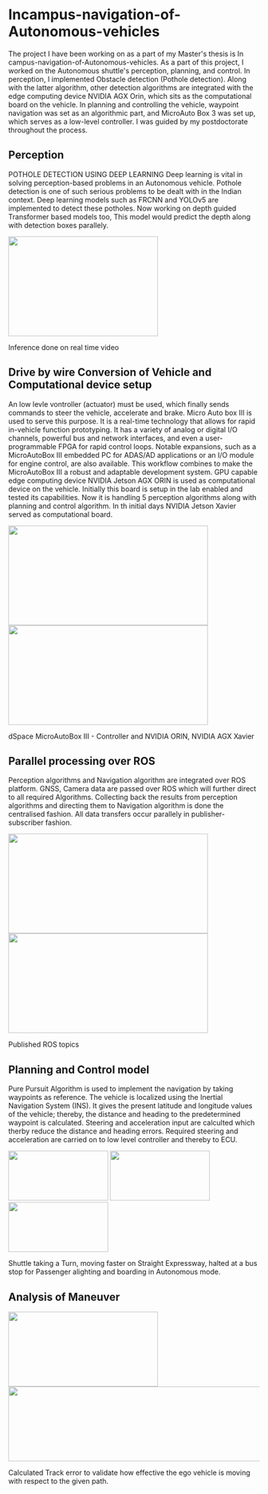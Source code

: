# Incampus-navigation-of-Autonomous-vehicles

The project I have been working on as a part of my Master's thesis is In campus-navigation-of-Autonomous-vehicles. As a part of this project, I worked on the Autonomous shuttle's perception, planning, and control. In perception, I implemented Obstacle detection (Pothole detection). Along with the latter algorithm, other detection algorithms are integrated with the edge computing device NVIDIA AGX Orin, which sits as the computational board on the vehicle. In planning and controlling the vehicle, waypoint navigation was set as an algorithmic part, and MicroAuto Box 3 was set up, which serves as a low-level controller. I was guided by my postdoctorate throughout the process.


## Perception

POTHOLE DETECTION USING DEEP LEARNING
Deep learning is vital in solving perception-based problems in an Autonomous vehicle. Pothole detection is one of such serious problems to be dealt with in the Indian context. Deep learning models such as FRCNN and YOLOv5 are implemented to detect these potholes.
Now working on depth guided Transformer based models too, This model would predict the depth along with detection boxes parallely.

<img src="https://user-images.githubusercontent.com/89637330/200289420-66fcf64d-38d8-4aec-9306-10b764494cd7.png" width="300" height="200" />

Inference done on real time video

## Drive by wire Conversion of Vehicle and Computational device setup

An low levle vontroller (actuator) must be used, which finally sends commands to steer the vehicle, accelerate and brake. Micro Auto box III is
used to serve this purpose. It is a real-time technology that allows for rapid in-vehicle function prototyping. It has a variety of analog or digital I/O
channels, powerful bus and network interfaces, and even a user-programmable FPGA for rapid control loops. Notable expansions, such as a MicroAutoBox III embedded PC for ADAS/AD applications or an I/O module for engine control, are also available. This workflow combines to make the MicroAutoBox III a robust and adaptable development system.
GPU capable edge computing device NVIDIA Jetson AGX ORIN is used as computational device on the vehicle. Initially this board is setup in the lab enabled and tested its capabilities. Now it is handling 5 perception algorithms along with planning and control algorithm. In th initial days NVIDIA Jetson Xavier served as computational board. 

<img src="https://user-images.githubusercontent.com/89637330/200299994-f9552b24-55f9-4ae8-9bfb-625bf141869b.png" width="400" height="200" /> <img src="https://user-images.githubusercontent.com/89637330/200301811-decaf050-f21a-40a7-8fa8-1af65723913e.png" width="400" height="200" /> 


dSpace MicroAutoBox III - Controller and NVIDIA ORIN, NVIDIA AGX Xavier


## Parallel processing over ROS

Perception algorithms and Navigation algorithm are integrated over ROS platform. GNSS, Camera data are passed over ROS which will further direct to all required Algorithms. Collecting back the results from perception algorithms and directing them to Navigation algorithm is done the centralised fashion. All data transfers occur parallely in publisher-subscriber fashion.

<img src="https://user-images.githubusercontent.com/89637330/200306955-0306da85-6485-40da-96b2-8dcd20f055a7.png" width="400" height="200" /> <img src= "https://user-images.githubusercontent.com/89637330/200307257-2a8de613-78c0-4e45-9839-022c9e5909d4.png" width="400" height="200" />

Published ROS topics

## Planning and Control model

Pure Pursuit Algorithm is used to implement the navigation by taking waypoints as reference. The vehicle is localized using the Inertial Navigation System (INS). It gives the present latitude and longitude values of the vehicle; thereby, the distance and heading to the predetermined waypoint is calculated. Steering and acceleration input are calculted which therby reduce the distance and heading errors. Required steering and acceleration are carried on to low level controller and thereby to ECU.

<img src="https://user-images.githubusercontent.com/89637330/200308990-b52affc7-b362-46e2-83da-05e65053b7df.png" width="200" height="100" /> <img src="https://user-images.githubusercontent.com/89637330/200309010-417e7c30-0785-497c-a77f-ce20ea86c1bb.png" width="200" height="100" /> <img src="https://user-images.githubusercontent.com/89637330/200309027-cbf33aab-b467-4dc8-94b7-980180fdbbe9.png" width="200" height="100" />

Shuttle taking a Turn, moving faster on Straight Expressway, halted at a bus stop for Passenger alighting and boarding in Autonomous mode.

## Analysis of Maneuver
<img src="https://user-images.githubusercontent.com/89637330/200312122-1d71e769-31ea-43d4-9584-26b4516c162d.png" width="300" height="150" /> <img src="https://user-images.githubusercontent.com/89637330/200312144-4a93b7dc-d1cb-4f94-98d4-5af1a101d683.png" width="600" height="150" />

Calculated Track error to validate how effective the ego vehicle is moving with respect to the given path.
